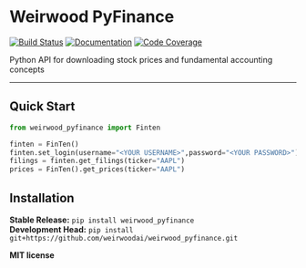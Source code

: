 # Weirwood PyFinance

[![Build Status](https://github.com/weirwoodai/weirwood_pyfinance/workflows/Build%20Main/badge.svg)](https://github.com/weirwoodai/weirwood_pyfinance/actions)
[![Documentation](https://github.com/weirwoodai/weirwood_pyfinance/workflows/Documentation/badge.svg)](https://weirwoodai.github.io/weirwood_pyfinance/)
[![Code Coverage](https://codecov.io/gh/weirwoodai/weirwood_pyfinance/branch/main/graph/badge.svg)](https://codecov.io/gh/weirwoodai/weirwood_pyfinance)

Python API for downloading stock prices and fundamental accounting concepts

---

## Quick Start

```python
from weirwood_pyfinance import Finten

finten = FinTen()
finten.set_login(username="<YOUR USERNAME>",password="<YOUR PASSWORD>")
filings = finten.get_filings(ticker="AAPL")
prices = FinTen().get_prices(ticker="AAPL")

```

## Installation

**Stable Release:** `pip install weirwood_pyfinance`<br>
**Development Head:** `pip install git+https://github.com/weirwoodai/weirwood_pyfinance.git`

**MIT license**
